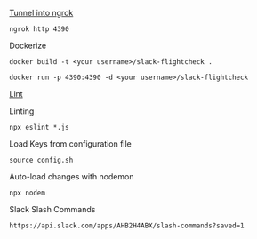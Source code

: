 [Tunnel into ngrok](https://api.slack.com/tutorials/tunneling-with-ngrok)

`ngrok http 4390`

Dockerize

`docker build -t <your username>/slack-flightcheck .`

`docker run -p 4390:4390 -d <your username>/slack-flightcheck`

[Lint](https://eslint.org/docs/user-guide/getting-started)

Linting

`npx eslint *.js`

Load Keys from configuration file

`source config.sh`

Auto-load changes with nodemon

`npx nodem`

Slack Slash Commands

`https://api.slack.com/apps/AHB2H4ABX/slash-commands?saved=1`
